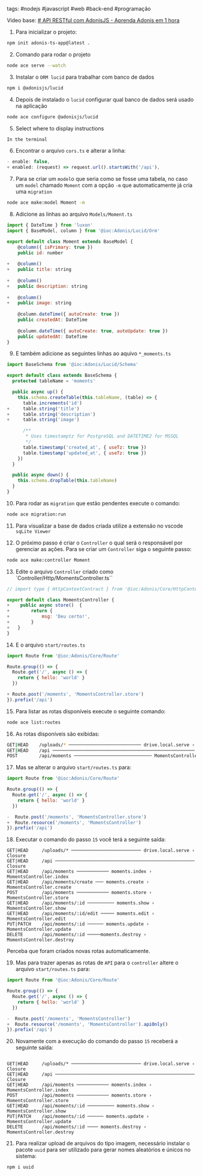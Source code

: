tags: #nodejs #javascript #web #back-end #programação 

Video base: [# API RESTful com AdonisJS - Aprenda Adonis em 1 hora](https://www.youtube.com/watch?v=y8XfJJYhXPE&ab_channel=MatheusBattisti-HoradeCodar)

1. Para inicializar o projeto:
```bash
npm init adonis-ts-app@latest .
```

2. Comando para rodar o projeto
```bash
node ace serve --watch
```

3. Instalar o `ORM lucid` para trabalhar com banco de dados
```bash
npm i @adonisjs/lucid
```

4. Depois de instalado o `lucid` configurar qual banco de dados será usado na aplicação
```bash
node ace configure @adonisjs/lucid
```

5. Select where to display instructions
 ```bash
 In the terminal
 ```
 
6. Encontrar o arquivo `cors.ts` e alterar a linha:
```javascript
- enable: false,
+ enabled: (request) => request.url().startsWith('/api'),
```

7. Para se criar um `model`o que seria como se fosse uma tabela, no caso um `model` chamado `Moment`  com a opção `-m` que automaticamente já cria uma `migration` 
```bash
node ace make:model Moment -m
```

8. Adicione as linhas ao arquivo `Models/Moment.ts` 
```javascript
import { DateTime } from 'luxon'
import { BaseModel, column } from '@ioc:Adonis/Lucid/Orm'

export default class Moment extends BaseModel {
	@column({ isPrimary: true })
	public id: number  
	
+	@column()
+	public title: string
	
+	@column()
+	public description: string
	
+	@column()
+	public image: string
	
	@column.dateTime({ autoCreate: true })
	public createdAt: DateTime
	
	@column.dateTime({ autoCreate: true, autoUpdate: true })
	public updatedAt: DateTime
}
```

9. E também adicione as seguintes linhas ao aquivo `*_moments.ts` 
```javascript
import BaseSchema from '@ioc:Adonis/Lucid/Schema'

export default class extends BaseSchema {
  protected tableName = 'moments'

  public async up() {
    this.schema.createTable(this.tableName, (table) => {
      table.increments('id')
+     table.string('title')
+     table.string('description')
+     table.string('image')

      /**
       * Uses timestamptz for PostgreSQL and DATETIME2 for MSSQL
       */
      table.timestamp('created_at', { useTz: true })
      table.timestamp('updated_at', { useTz: true })
    })
  }

  public async down() {
    this.schema.dropTable(this.tableName)
  }
}
```


10. Para rodar as `migration`  que estão pendentes execute o comando:
```bash
node ace migration:run
```

11. Para visualizar a base de dados criada utilize a extensão no vscode `sqLite Viewer`

12. O próximo passo é criar o `Controller`  o qual será o responsável por gerenciar as ações. Para se criar um `Controller`  siga o seguinte passo:
```bash
node ace make:controller Moment
```

13. Edite o arquivo `Controller`  criado como `Controller/Http/MomentsController.ts``
```javascript
// import type { HttpContextContract } from '@ioc:Adonis/Core/HttpContext'

export default class MomentsController {
+    public async store()  {
+        return {
+            msg: 'Deu certo!',
+        }
+   }
}
```

14. E o arquivo `start/routes.ts`
```javascript
import Route from '@ioc:Adonis/Core/Route'

Route.group(() => {
  Route.get('/', async () => {
    return { hello: 'world' }
  })

+ Route.post('/moments', 'MomentsController.store')
}).prefix('/api')
```

15. Para listar as rotas disponíveis execute o seguinte comando:
```bash
node ace list:routes
```

16. As rotas disponíveis são exibidas:
```bash
GET|HEAD    /uploads/* ─────────────────────────── drive.local.serve › Closure
GET|HEAD    /api ───────────────────────────────────────────────────── Closure
POST        /api/moments ───────────────────────────── MomentsController.store
```

17. Mas se alterar o arquivo `start/routes.ts` para:
```javascript
import Route from '@ioc:Adonis/Core/Route'

Route.group(() => {
  Route.get('/', async () => {
    return { hello: 'world' }
  })

-  Route.post('/moments', 'MomentsController.store')
+  Route.resource('/moments', 'MomentsController')
}).prefix('/api')
```

18. Executar o comando do passo `15`  você terá a seguinte saída:
```
GET|HEAD     /uploads/* ────────────────────────── drive.local.serve › Closure
GET|HEAD     /api ──────────────────────────────────────────────────── Closure
GET|HEAD     /api/moments ──────────── moments.index › MomentsController.index
GET|HEAD     /api/moments/create ─── moments.create › MomentsController.create
POST         /api/moments ──────────── moments.store › MomentsController.store
GET|HEAD     /api/moments/:id ────────── moments.show › MomentsController.show
GET|HEAD     /api/moments/:id/edit ───── moments.edit › MomentsController.edit
PUT|PATCH    /api/moments/:id ────── moments.update › MomentsController.update
DELETE       /api/moments/:id ─────moments.destroy › MomentsController.destroy
```

Perceba que foram criados novas rotas automaticamente.

19. Mas para trazer apenas as rotas de `API` para o `controller`  altere o arquivo `start/routes.ts`  para:
```javascript
import Route from '@ioc:Adonis/Core/Route'

Route.group(() => {
  Route.get('/', async () => {
    return { hello: 'world' }
  })

-  Route.post('/moments', 'MomentsController')
+  Route.resource('/moments', 'MomentsController').apiOnly()
}).prefix('/api')
```

20. Novamente com a execução do comando do passo `15` receberá a seguinte saída:
```

GET|HEAD     /uploads/* ────────────────────────── drive.local.serve › Closure
GET|HEAD     /api ──────────────────────────────────────────────────── Closure
GET|HEAD     /api/moments ──────────── moments.index › MomentsController.index
POST         /api/moments ──────────── moments.store › MomentsController.store
GET|HEAD     /api/moments/:id ────────── moments.show › MomentsController.show
PUT|PATCH    /api/moments/:id ────── moments.update › MomentsController.update
DELETE       /api/moments/:id ──── moments.destroy › MomentsController.destroy
```

21. Para realizar upload de arquivos do tipo imagem, necessário instalar o pacote `uuid` para ser utilizado para gerar nomes aleatórios e únicos no sistema:
```bash
npm i uuid
```
